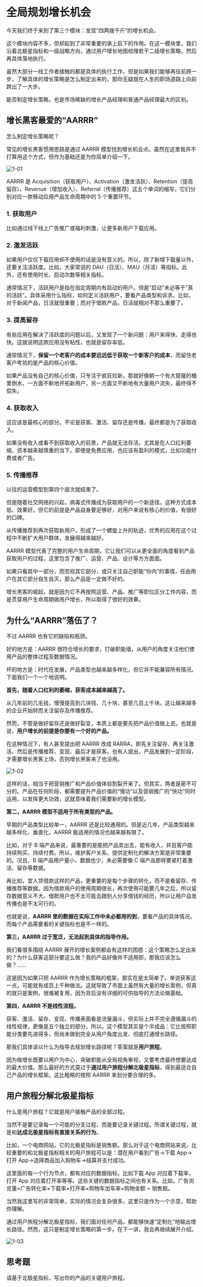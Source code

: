

# 全局规划增长机会

今天我们终于来到了第三个模块：发现“四两拨千斤”的增长机会。

这个模块内容不多，但却起到了非常重要的承上启下的作用。在这一模块里，我们沿着北极星指标和一级战略方向，通过用户增长地图梳理若干二级增长策略，然后再具体落地执行。

虽然大部分一线工作者接触的都是具体的执行工作，但是如果我们能够再往前跨一步，了解具体的增长策略是怎么制定出来的，那你无疑就在人生的职场道路上向前跨出了一大步。

能否制定增长策略，也是市场稀缺的增长产品经理和普通产品经理最大的区别。

## 增长黑客最爱的“AARRR”

怎么制定增长策略呢？

常见的增长黑客惯用思路是通过 AARRR 模型找到增长机会点。虽然在这里我并不打算用这个方式，但作为基础还是为你简单介绍一下。

![1-01](assets/1-01.png)

AARRR 是 Acquisition（获取用户）、Activation（激发活跃）、Retention（提高留存）、Revenue（增加收入）、Referral（传播推荐）这五个单词的缩写，它们分别对应一款移动应用产品生命周期中的 5 个重要环节。

### 1. 获取用户

比如通过线下线上广告推广或福利刺激，让更多新用户下载应用。

### 2. 激发活跃

如果用户仅仅下载应用却不使用的话是没有意义的。所以，除了新增下载量以外，还要关注活跃度。比如，大家常说的 DAU（日活）、MAU（月活）等指标。此外，还有使用时长、启动次数等相关指标。

通常情况下，活跃用户是指在指定周期内有启动的用户。但是“启动”未必等于“真的活跃”。具体采用什么指标，如何定义活跃用户，要看产品类型和诉求。比如，对于新闻产品，日活就很重要；而对于借款产品，日活就相对不那么重要了。

### 3. 提高留存

有些应用在解决了活跃度的问题以后，又发现了一个新问题：用户来得快、走得也快。这就说明这款应用没有粘性，也就是留存率低。

通常情况下，**保留一个老客户的成本要远远低于获取一个新客户的成本**，而留住老客户考验的是产品的核心价值。

如果产品没有自己的核心价值，只专注于疯狂拉新，那就好像朝一个有大窟窿的桶里倒水，一方面不断地开拓新用户，另一方面又不断地有大量用户流失，最终得不偿失。

### 4. 获取收入

这应该是最核心的部分。不论是获客、激活、留存还是传播，最终都是为了获取收入。

如果没有收入或看不到获取收入的前景，产品就无法存活，尤其是在人口红利萎缩、资本越来越慎重的当下。即便是免费应用，也应该有盈利的模式，比如功能付费或者广告。

### 5. 传播推荐

以往的运营模型到第四个层次就结束了。

但是随着社交网络的兴起，病毒式传播成为获取用户的一个新途径。这种方式成本低、效果好。但它的前提是产品自身要足够好，对用户来说有核心的价值，有很好的口碑。

从传播推荐到再次获取新用户，形成了一个螺旋上升的轨迹，优秀的应用在这个过程中不断扩大用户群体，发展得越来越好。

AARRR 模型代表了完整的用户生命周期，它让我们可以从更全面的角度看到产品获取用户的过程，这里包含了推广、运营、产品、设计等方方面面。

如果只看其中一部分，而忽视其它部分，或只关注自己职能“份内”的事情，任由用户在其它部分自生自灭，那么产品是一定做不好的。

增长黑客的崛起，就是因为它不再按照运营、产品、推广等职位区分工作内容，而是贯穿用户生命周期做用户增长，所以取得了很好的效果。

## 为什么“AARRR”落伍了？

不过 AARRR 也有它的缺陷和瓶颈。

好的地方是：AARRR 很符合增长的要求，打破职能墙，从用户的角度关注他们使用产品的整体过程及数据情况。

坏的地方是：时代在发展，产品类型也越来越多样化，但它并不能兼容所有情况。下面我们一个一个地说明。

**首先，随着人口红利的萎缩，获客成本越来越高了。**

从几年前的几毛钱，慢慢提高到几块钱、几十块，甚至几百上千块。这让越来越多的企业开始转而关注留存及传播推荐。

然而，不管是做好留存还是做好裂变，本质上都是要先把产品价值做上去。也就是说，**用户增长的前提是你要有一个好的产品。**

在这种情况下，有人甚至提出把 AARRR 改成 RARRA，即先关注留存、再关注激活、然后是传播推荐、变现、最后才是获客。也有人提出，产品发展到一定阶段，才需要增长黑客上场，否则增长黑客来了也没用。

![1-02](assets/1-02.png)



这样的话，相当于把营销推广和产品价值体验割裂开来了。但其实，两者是密不可分的。产品在任何阶段，都需要提升产品价值的“慢功”以及营销推广的“快功”同时运用，以发挥更大功效，这就意味着我们需要新的增长模型。

**第二，AARRR 模型不适用于所有类型的产品。**

早期的产品类型比较单一，AARRR 还是比较通用的。但是近几年，产品类型越来越多样化、垂直化，AARRR 能适用的情况也越来越有限了。

比如，对于 B 端产品来说，最重要的是能把产品卖出去，能有收入，并且客户能持续购买、持续付费。所以，维护客户关系、提供定制化的解决方案是非常重要的。况且，B 端产品用户量小、数据也少，未必需要像 C 端产品那样要紧盯着激活、留存等数据。

再比如，宜人贷借款这样的产品，更重要的是每个步骤的转化，而不是看留存、传播推荐等数据。因为借款用户的使用周期很长，再次使用可能要几年之后，所以留存数据意义不大。借款用户也不太可能去跟别人分享借钱的经历，所以让用户自发传播也是不太可行的。

也就是说，**AARRR 里的数据在实际工作中未必都用的到**，要看产品的具体情况。而每个产品需要看的关键指标也是不一样的。

**第三，AARRR 过于宽泛，无法起到具体的指导作用。**

我们看很多围绕 AARRR 展开的增长案例都会有这样的困惑：这个策略怎么定出来的？为什么获客这部分要这么做？我的产品好像并不适用耶，那我应该怎么做？……

这是因为如果只把 AARRR 作为增长策略的框架，那实在是太简单了。单说获客这一点，可能就有成百上千种做法。这就导致了市面上虽然有大量的增长案例，但真的就只是案例，很难被复用，因为背后没有详细的可供指导的方法论做基础。

**第四，AARRR 不是线性流程。**

获客、激活、留存、变现、传播表面看是流量漏斗，但实际上并不完全遵循漏斗的线性规律，更像是五个独立的部分。所以，这个模型其实是个半成品：它比按照职能分类要先进得多，但尚未做到完全从用户角度出发、彻底打通增长路径。

那我们具体该以什么为指导去规划增长路径呢？答案就是**用户旅程**。

因为做增长既要以用户为中心，突破职能从全局视角审视，又要考虑最终想要达成的最大价值。那么最好的方式莫过于**通过用户旅程分解北极星指标**，得到最适合自己产品的增长框架。这比粗略的按照 AARRR 来划分要合理的多。

## 用户旅程分解北极星指标

什么是用户旅程？它就是用户接触产品的全部过程。

当然不是要记录每一个可能的分支过程，而是要记录关键过程。所谓关键过程，就是和**达成北极星指标有直接关系的行为**。

比如，一个电商网站，它的北极星指标是销售额。那么对于这个电商网站来说，比较重要的和北极星指标相关的用户旅程可以是：潜在用户看到广告→下载 App→打开 App→选择商品加入购物车→结算并支付成功。

这里面的每一个行为节点，都有对应的数据指标。比如下载 App 对应着下载率，打开 App 对应着打开率等等。这些关键的数据指标之间也有关系。比如，广告浏览量×广告转化率×下载率×打开率×购物车加车率×购物金额 = 销售额。

当然我这里写的非常简单，实际的情况会复杂很多。这里只是作为一个示意，帮助你理解。

通过用户旅程分解北极星指标，我们面对任何产品，都能够快速“定制化”地输出增长路径。然而，这只是制定增长策略的第一步。在下一讲，我会再继续展开介绍。

![1-03](assets/1-03.png)



## 思考题

请基于北极星指标，写出你的产品的关键用户旅程。





























